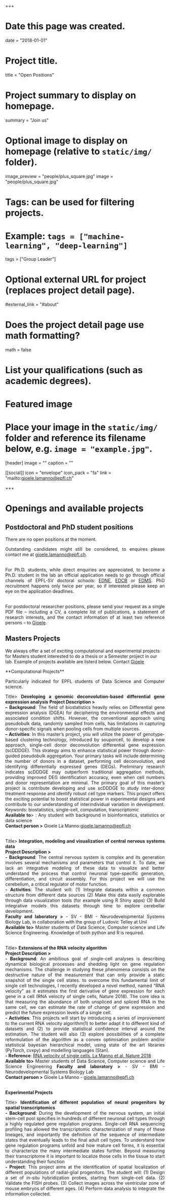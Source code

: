 +++
# Date this page was created.
date = "2018-01-01"

# Project title.
title = "Open Positions"

# Project summary to display on homepage.
summary = "Join us"

# Optional image to display on homepage (relative to `static/img/` folder).
image_preview = "people/plus_square.jpg"
image = "people/plus_square.jpg"

# Tags: can be used for filtering projects.
# Example: `tags = ["machine-learning", "deep-learning"]`
tags = ["Group Leader"]

# Optional external URL for project (replaces project detail page).
#external_link = "#about"

# Does the project detail page use math formatting?
math = false

# List your qualifications (such as academic degrees).
# Featured image
# Place your image in the `static/img/` folder and reference its filename below, e.g. `image = "example.jpg"`.
[header]
image = ""
caption = ""

[[social]]
icon = "envelope"
icon_pack = "fa"
link = "mailto:gioele.lamanno@epfl.ch"
 
+++
 
# Openings and available projects

## Postdoctoral and PhD student positions

<div style="text-align: justify">

There are no open positions at the moment.

Outstanding candidates might still be considered, to enquires please contact me at <a href="mailto:gioele.lamanno@epfl.ch">gioele.lamanno@epfl.ch</a>.<br><br>

For Ph.D. students, while direct enquiries are appreciated, to become a Ph.D. student in the lab an official application needs to go through official channels of EPFL-SV doctoral schools: <a href="https://www.epfl.ch/education/phd/edne-neuroscience/edne-how-to-apply/">EDNE</a>, <a href="https://www.epfl.ch/education/phd/edcb-computational-and-quantitative-biology/edcb-how-to-apply/">EDCB</a> or <a href="https://www.epfl.ch/education/phd/edms-molecular-life-sciences/edms-how-to-apply/">EDMS</a>. PhD recruitment happens only twice per year, so if interested please keep an eye on the application deadlines.<br><br>

For postdoctoral researcher positions, please send your request as a single PDF file – including a CV, a complete list of publications, a statement of research interests, and the contact information of at least two reference persons – to <a href="mailto:gioele.lamanno@epfl.ch">Gioele</a>.
</div>

## Masters Projects

We always offer a set of exciting computational and experimental projects for Masters student interested to do a thesis or a Semester project in our lab. Example of projects available are listerd below. Contact <a href="mailto:gioele.lamanno@epfl.ch">Gioele</a>

<div style="text-align: justify">
**Computational Projects**

Particularly indicated for EPFL students of Data Science and Computer science.

Title> **Developing a genomic deconvolution-based differential gene expression analysis**
**Project Description >**<br>
**– Background**: The field of biostatistics heavily relies on Differential gene expression analysis (DGEA) for deciphering the environmental effects and associated condition shifts. However, the conventional approach using pseudobulk data, randomly sampled from cells, has limitations in capturing donor-specific signals when pooling cells from multiple sources.<br>
**– Activities**: In this master’s project, you will utilize the power of genotype-based clustering technology, introduced by souporcell, to develop a new approach, single-cell donor deconvolution differential gene expression (scDDDGE). This strategy aims to enhance statistical power through donor-guided pseudobulk aggregation. Your primary tasks will include determining the number of donors in a dataset, performing cell deconvolution, and identifying differentially expressed genes (DEGs). Preliminary research indicates scDDDGE may outperform traditional aggregation methods, providing improved DEG identification accuracy, even when cell numbers and donor representation are minimal. The primary goal of this master’s project is contribute developing and use scDDDGE to study inter-donor treatment response and identify robust cell type markers. This project offers the exciting potential to boost statistical power in experimental designs and contribute to our understanding of interindividual variation in development.
Keywords: biostatistics, single-cell, computation, transcriptomic<br>
**Available to**> : Any student with background in bioinformatics, statistics or data science<br>
**Contact person >** Gioele La Manno:gioele.lamanno@epfl.ch<br><br>

Title> **Integration, modeling and visualization of central nervous systems data**<br>
**Project Description >**<br>
**- Background**: The central nervous system is complex and its generation involves several mechanisms and parameters that control it. To date, we lack an integrative modeling of these data to visualize and better understand the process that control neuronal type-specific generation, differentiation, and circuit assembly. For this project we will use the cerebellum, a critical regulator of motor function.<br>
**- Activities**:  The student will: (1) Integrate datasets within a common structure from different data sources (2) Make this data easily explorable through data visualization tools (for example using R Shiny apps) (3) Build integrative models this datasets through time to explore cerebellar development.<br>
**Faculty and laboratory >** - SV - BMI - Neurodevelopmental Systems Biology Lab, in collaboration with the group of Ludovic Telley at Unil<br>
**Available to>** Master students of Data Science, Computer science and Life Science Engineering. Knowledge of both python and R is required.<br><br>

Title> **Extensions of the RNA velocity algorithm**<br>
**Project Description >**<br>
**- Background**: An ambitious goal of single-cell analyses is describing dynamical biological processes and shedding light on gene regulation mechanisms. The challenge in studying these phenomena consists on the destructive nature of the measurement that can only provide a static snapshot of the single cell states. to overcome this fundamental limit of single cell technologies, I recently developed a novel method, named “RNA velocity” as it estimates the first derivative of gene expression for each gene in a cell (RNA velocity of single cells, Nature 2018). The core idea is that measuring the abundance of both unspliced and spliced RNA in the same cell, we can estimate the rate of change of gene expression and predict the future expression levels of a single cell.<br>
**- Activities**: This projects will start by introducing a series of improvement to the current RNA velocity algorithm(1)  to better adapt it to different kind of datasets and (2) to provide statistical confidence interval around the estimation. The student will also (3) explore possibilities of a complete reformulation of the algorithm as a convex optimisation problem and/or statistical bayesian hierarchical model, using state of the art libraries (PyTorch, cvxpy) and modelling languages (Stan).<br>
**- Reference**: [RNA velocity of single cells. La Manno et al. Nature 2018](https://www.nature.com/articles/s41586-018-0414-6)<br>
**Available to>** Master students of Data Science, Computer science and Life Science Engineering
**Faculty and laboratory >** - SV - BMI - Neurodevelopmental Systems Biology Lab<br>
**Contact person >** Gioele La Manno - <gioele.lamanno@epfl.ch><br> <br>

**Experimental Projects**

Title> **Identification of different population of neural progenitors by spatial transcriptomics**<br>
**- Background**: During the development of the nervous system, an initial stem-cell pool specifies in hundreds of different neuronal cell types through a highly regulated gene regulation programs. Single-cell RNA sequencing profiling has allowed the transcriptomic characterization of many of these lineages, and importantly the definition of the sequence of intermediate states that eventually leads to the final adult cell types. To understand how gene regulation programs unfold and how mature cell forms, it is essential to characterize the many intermediate states further. Beyond measuring their transcriptome it is important to localize those cells in the tissue to start understanding their function<br>
**- Project**: This project aims at the identification of spatial localization of different populations of radial-glial progenitors. The student will: (1) Design a set of in-situ hybridization probes, starting from single-cell data. (2) Validate the FISH probes. (3) Collect images across the ventricular zone of mouse embryos of different ages. (4) Perform data analysis to integrate the information collected.
